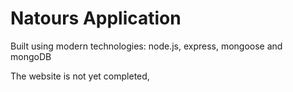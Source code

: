 # Natours Application

Built using modern technologies: node.js, express, mongoose and mongoDB

The website is not yet completed,
